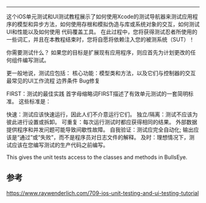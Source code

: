 
-------



这个iOS单元测试和UI测试教程展示了如何使用Xcode的测试导航器来测试应用程序的模型和异步方法，如何使用存根和模拟伪造与库或系统对象的交互，如何测试UI和性能以及如何使用 代码覆盖工具。 在此过程中，您将获得测试忍者所使用的一些词汇，并且在本教程结束时，您将自愿将依赖注入您的被测系统（SUT）！


你需要测试什么？ 如果您的目标是扩展现有应用程序，则应首先为计划更改的任何组件编写测试。



更一般地说，测试应包括：
核心功能：模型类和方法，以及它们与控制器的交互
最常见的UI工作流程
边界条件
Bug修复


FIRST：测试的最佳实践
首字母缩略词FIRST描述了有效单元测试的一套简明标准。 这些标准是：

快速：测试应该快速运行，因此人们不介意运行它们。
独立/隔离：测试不应该为彼此进行设置或拆卸。
可重复：每次运行测试时都应获得相同的结果。 外部数据提供程序和并发问题可能导致间歇性故障。
自我验证：测试应完全自动化; 输出应该是“通过”或“失败”，而不是程序员对日志文件的解释。
及时：理想情况下，测试应该在您编写测试的生产代码之前编写。



This gives the unit tests access to the classes and methods in BullsEye.





## 参考

https://www.raywenderlich.com/709-ios-unit-testing-and-ui-testing-tutorial
